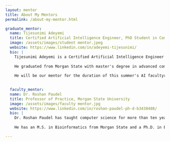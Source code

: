 ```yaml
---
layout: mentor
title: About My Mentors
permalink: /about-my-mentor.html

graduate_mentor:
  name: Tijesunimi Adeyemi
  title: Certified Artificial Intelligence Engineer, PhD Student in Computer & Electrical System Engineering 
  image: /assets/images/student mentor.jpeg
  website: https://www.linkedin.com/in/adeyemi-tijesunimi/
  bio: |
    Tijesunimi Adeyemi is a Certified Artificial Intelligence Engineer and a PhD candidate in Morgan State University's Computer and Electrical Systems Engineering program. He provides experience in machine learning, healthcare, and finance, along with a solid background in mathematics, computer science, and applied artificial intelligence. 
    
    He graduated from Morgan State with master's degree in advanced computing and Mountain Top University with a bachelor's degree in mathematics and computer science. Tijesunimi has worked at KPMG Nigeria as a financial risk manager anf graduate research assistant.
   
    He will be our mentor for the duration of this summer's AI facultyresearch program, helping us with machine learning and real-world AI applications.

    
  faculty_mentor:
  name: Dr. Roshan Paudel
  title: Professor of Practice, Morgan State University
  image: /assets/images/faculty mentor.jpg
  website: https://www.linkedin.com/in/roshan-paudel-ph-d-b3438488/
  bio: |
    Dr. Roshan Paudel has taught computer science for more than ten years and is currently a Professor of Practice at Morgan State University. He has held research positions at Google and George Mason University and is an expert in programming and applied computers.
    
    He has an M.S. in Bioinformatics from Morgan State and a Ph.D. in Bioinformatics and Computational Biology from George Mason. Dr. Paudel brings to his mentorship role both academic and commercial experience, with a focus on bioinformatics, data science, and machine learning. He will lead us this summer as we investigate the use of AI in healthcare, particularly the use of transcriptome data to predict genetic indicators.

---
```

